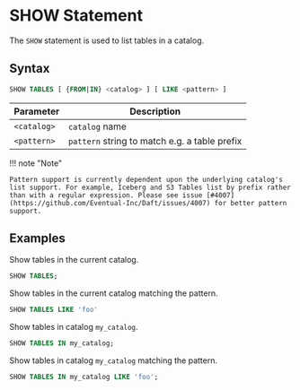 # SHOW Statement

The `SHOW` statement is used to list tables in a catalog.

## Syntax

```sql
SHOW TABLES [ {FROM|IN} <catalog> ] [ LIKE <pattern> ]
```

| Parameter   | Description                                   |
|-------------|-----------------------------------------------|
| `<catalog>` | `catalog` name                                |
| `<pattern>` | `pattern` string to match e.g. a table prefix |

!!! note "Note"

    Pattern support is currently dependent upon the underlying catalog's list support. For example, Iceberg and S3 Tables list by prefix rather than with a regular expression. Please see issue [#4007](https://github.com/Eventual-Inc/Daft/issues/4007) for better pattern support.

## Examples

Show tables in the current catalog.

```sql
SHOW TABLES;
```

Show tables in the current catalog matching the pattern.

```sql
SHOW TABLES LIKE 'foo'
```

Show tables in catalog `my_catalog`.

```sql
SHOW TABLES IN my_catalog;
```

Show tables in catalog `my_catalog` matching the pattern.

```sql
SHOW TABLES IN my_catalog LIKE 'foo';
```
